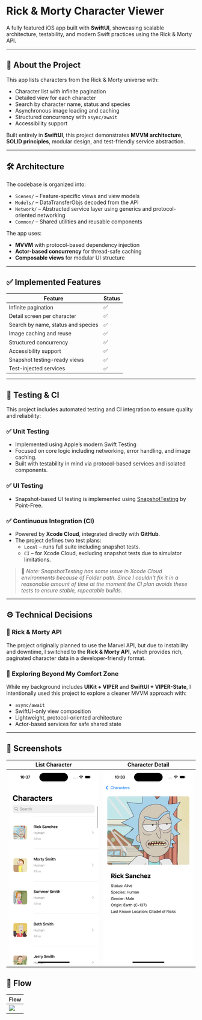 # Rick & Morty Character Viewer

A fully featured iOS app built with **SwiftUI**, showcasing scalable architecture, testability, and modern Swift practices using the Rick & Morty API.

---

## 🧠 About the Project

This app lists characters from the Rick & Morty universe with:

- Character list with infinite pagination
- Detailed view for each character
- Search by character name, status and species
- Asynchronous image loading and caching
- Structured concurrency with `async/await`
- Accessibility support

Built entirely in **SwiftUI**, this project demonstrates **MVVM architecture**, **SOLID principles**, modular design, and test-friendly service abstraction.

---

## 🛠 Architecture

The codebase is organized into:

- `Scenes/` – Feature-specific views and view models
- `Models/` – DataTransferObjs decoded from the API
- `Network/` – Abstracted service layer using generics and protocol-oriented networking
- `Common/` – Shared utilities and reusable components

The app uses:

- **MVVM** with protocol-based dependency injection
- **Actor-based concurrency** for thread-safe caching
- **Composable views** for modular UI structure

---

## ✅ Implemented Features

| Feature                            | Status |
| ---------------------------------- | ------ |
| Infinite pagination                | ✅      |
| Detail screen per character        | ✅      |
| Search by name, status and species | ✅      |
| Image caching and reuse            | ✅      |
| Structured concurrency             | ✅      |
| Accessibility support              | ✅      |
| Snapshot testing-ready views       | ✅      |
| Test-injected services             | ✅      |

---

## 🧪 Testing & CI

This project includes automated testing and CI integration to ensure quality and reliability:

### ✅ Unit Testing

- Implemented using Apple’s modern Swift Testing
- Focused on core logic including networking, error handling, and image caching.
- Built with testability in mind via protocol-based services and isolated components.

### ✅ UI Testing

- Snapshot-based UI testing is implemented using [SnapshotTesting](https://github.com/pointfreeco/swift-snapshot-testing) by Point-Free.

### ✅ Continuous Integration (CI)

- Powered by **Xcode Cloud**, integrated directly with **GitHub**.
- The project defines two test plans:
  - `Local` – runs full suite including snapshot tests.
  - `CI` – for Xcode Cloud, excluding snapshot tests due to simulator limitations.

> 📌 *Note: SnapshotTesting has some issue in Xcode Cloud environments because of Folder path. Since I couldn't fix it in a reasonable amount of time at the moment the CI plan avoids these tests to ensure stable, repeatable builds.*


---

## ⚙️ Technical Decisions

### 🧩 Rick & Morty API

The project originally planned to use the Marvel API, but due to instability and downtime, I switched to the **Rick & Morty API**, which provides rich, paginated character data in a developer-friendly format.

### 🧠 Exploring Beyond My Comfort Zone

While my background includes **UIKit + VIPER** and **SwiftUI + VIPER-State**, I intentionally used this project to explore a cleaner MVVM approach with:

- `async/await`
- SwiftUI-only view composition
- Lightweight, protocol-oriented architecture
- Actor-based services for safe shared state

---

## 📸 Screenshots

| List Character | Character Detail |
| ------ | ------ |
|![](Screenshots/CharacterList.png)|![](Screenshots/CharcaterDetail.png)|

## 🌊 Flow
| Flow |
| ------ |
|![](Screenshots/Flow.gif)|
